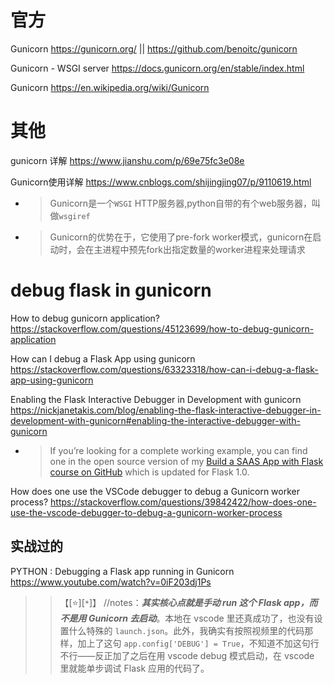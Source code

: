 
# 官方

Gunicorn https://gunicorn.org/ || https://github.com/benoitc/gunicorn

Gunicorn - WSGI server https://docs.gunicorn.org/en/stable/index.html

Gunicorn https://en.wikipedia.org/wiki/Gunicorn

# 其他

gunicorn 详解 https://www.jianshu.com/p/69e75fc3e08e

Gunicorn使用详解 https://www.cnblogs.com/shijingjing07/p/9110619.html
- > Gunicorn是一个`WSGI` HTTP服务器,python自带的有个web服务器，叫做`wsgiref`
- > Gunicorn的优势在于，它使用了pre-fork worker模式，gunicorn在启动时，会在主进程中预先fork出指定数量的worker进程来处理请求

# debug flask in gunicorn

How to debug gunicorn application? https://stackoverflow.com/questions/45123699/how-to-debug-gunicorn-application

How can I debug a Flask App using gunicorn https://stackoverflow.com/questions/63323318/how-can-i-debug-a-flask-app-using-gunicorn

Enabling the Flask Interactive Debugger in Development with gunicorn https://nickjanetakis.com/blog/enabling-the-flask-interactive-debugger-in-development-with-gunicorn#enabling-the-interactive-debugger-with-gunicorn
- > If you’re looking for a complete working example, you can find one in the open source version of my [Build a SAAS App with Flask course on GitHub](https://github.com/nickjj/build-a-saas-app-with-flask) which is updated for Flask 1.0.

How does one use the VSCode debugger to debug a Gunicorn worker process? https://stackoverflow.com/questions/39842422/how-does-one-use-the-vscode-debugger-to-debug-a-gunicorn-worker-process

## 实战过的

PYTHON : Debugging a Flask app running in Gunicorn https://www.youtube.com/watch?v=0iF203dj1Ps
>> 【[:star:][`*`]】 //notes：***其实核心点就是手动 run 这个 Flask app，而不是用 Gunicorn 去启动***。本地在 vscode 里还真成功了，也没有设置什么特殊的 `launch.json`。此外，我确实有按照视频里的代码那样，加上了这句 `app.config['DEBUG'] = True`，不知道不加这句行不行——反正加了之后在用 vscode debug 模式启动，在 vscode 里就能单步调试 Flask 应用的代码了。
